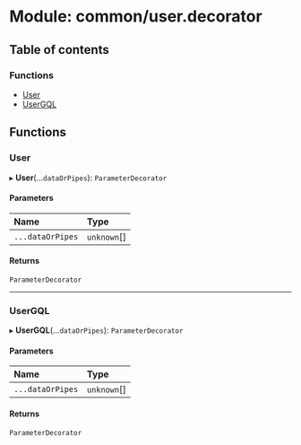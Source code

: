 # Module: common/user.decorator

## Table of contents

### Functions

- [User](common_user_decorator.md#user)
- [UserGQL](common_user_decorator.md#usergql)

## Functions

### User

▸ **User**(...`dataOrPipes`): `ParameterDecorator`

#### Parameters

| Name | Type |
| :------ | :------ |
| `...dataOrPipes` | `unknown`[] |

#### Returns

`ParameterDecorator`

___

### UserGQL

▸ **UserGQL**(...`dataOrPipes`): `ParameterDecorator`

#### Parameters

| Name | Type |
| :------ | :------ |
| `...dataOrPipes` | `unknown`[] |

#### Returns

`ParameterDecorator`
